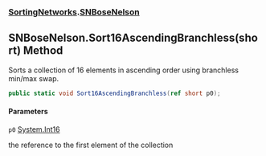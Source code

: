 ### [SortingNetworks](SortingNetworks.md 'SortingNetworks').[SNBoseNelson](SortingNetworks.SNBoseNelson.md 'SortingNetworks.SNBoseNelson')

## SNBoseNelson.Sort16AscendingBranchless(short) Method

Sorts a collection of 16 elements in ascending order using branchless min/max swap.

```csharp
public static void Sort16AscendingBranchless(ref short p0);
```
#### Parameters

<a name='SortingNetworks.SNBoseNelson.Sort16AscendingBranchless(short).p0'></a>

`p0` [System.Int16](https://docs.microsoft.com/en-us/dotnet/api/System.Int16 'System.Int16')

the reference to the first element of the collection